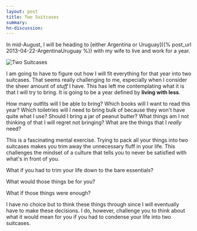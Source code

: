 ```yaml
---
layout: post
title: Two Suitcases
summary:
hn-discussion:
---
```


In mid-August, I will be heading to
[either Argentina or Uruguay]({% post_url 2013-04-22-ArgentinaUruguay %})
with my wife to live and work for a year.

![Two Suitcases](http://i.imgur.com/crnbotH.jpg)

I am going to have to figure out how I will fit everything for that year
into two suitcases. That seems really challenging to me, especially when I
consider the sheer amount of *stuff* I have. This has left me contemplating
what it is that I will try to bring. It is going to be a year defined by
**living with less**.

<!-- more -->

How many outfits will I be able to bring? Which books will I want to read
this year? Which toiletries will I need to bring bulk of because they won't
have quite what I use? Should I bring a jar of peanut butter? What things am
I not thinking of that I will regret not bringing? What are the things that
I *really* need?

This is a fascinating mental exercise. Trying to pack all your things into
two suitcases makes you trim away the unnecessary fluff in your life. This
challenges the mindset of a
culture that tells you to never be satisfied with what's in front of you.

What if you had to trim your life down to the bare essentials?

What would those things be for you?

What if those things were enough?

I have no choice but to think these things through since I will eventually
have to make these decisions. I do, however, challenge you to think about
what it would mean for you if you had to condense your life into two
suitcases.
